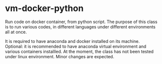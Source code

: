 # vm-docker-python
Run code on docker container, from python script.
The purpose of this class is to run various codes, in different languages under different environments all at once.

It is required to have anaconda and docker installed on its machine.
Optional: it is recommended to have anaconda virtual environment and various containers installled.
At the moment, the class has not been tested under linux environment. Minor changes are expected.
